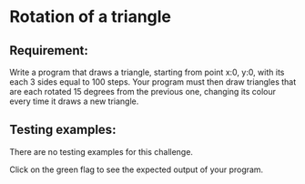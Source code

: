 # Rotation of a triangle

## Requirement:

Write a program that draws a triangle, starting from point x:0, y:0, with its each 3 sides equal to 100 steps.
Your program must then draw triangles that are each rotated 15 degrees from the previous one, changing its colour every time it draws a new triangle.

## Testing examples:

There are no testing examples for this challenge.

Click on the green flag to see the expected output of your program.
